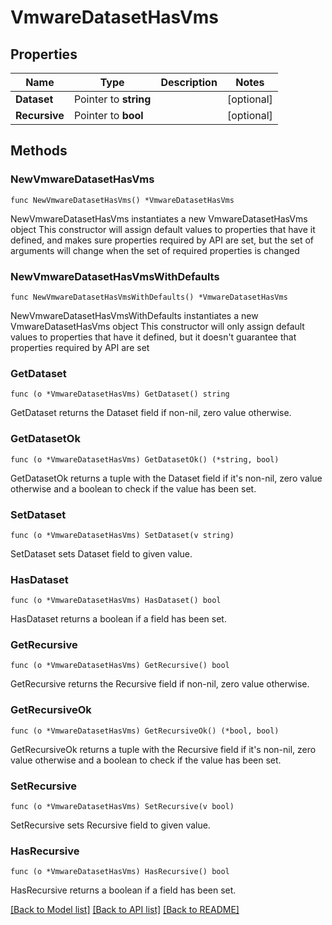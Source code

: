 # VmwareDatasetHasVms

## Properties

Name | Type | Description | Notes
------------ | ------------- | ------------- | -------------
**Dataset** | Pointer to **string** |  | [optional] 
**Recursive** | Pointer to **bool** |  | [optional] 

## Methods

### NewVmwareDatasetHasVms

`func NewVmwareDatasetHasVms() *VmwareDatasetHasVms`

NewVmwareDatasetHasVms instantiates a new VmwareDatasetHasVms object
This constructor will assign default values to properties that have it defined,
and makes sure properties required by API are set, but the set of arguments
will change when the set of required properties is changed

### NewVmwareDatasetHasVmsWithDefaults

`func NewVmwareDatasetHasVmsWithDefaults() *VmwareDatasetHasVms`

NewVmwareDatasetHasVmsWithDefaults instantiates a new VmwareDatasetHasVms object
This constructor will only assign default values to properties that have it defined,
but it doesn't guarantee that properties required by API are set

### GetDataset

`func (o *VmwareDatasetHasVms) GetDataset() string`

GetDataset returns the Dataset field if non-nil, zero value otherwise.

### GetDatasetOk

`func (o *VmwareDatasetHasVms) GetDatasetOk() (*string, bool)`

GetDatasetOk returns a tuple with the Dataset field if it's non-nil, zero value otherwise
and a boolean to check if the value has been set.

### SetDataset

`func (o *VmwareDatasetHasVms) SetDataset(v string)`

SetDataset sets Dataset field to given value.

### HasDataset

`func (o *VmwareDatasetHasVms) HasDataset() bool`

HasDataset returns a boolean if a field has been set.

### GetRecursive

`func (o *VmwareDatasetHasVms) GetRecursive() bool`

GetRecursive returns the Recursive field if non-nil, zero value otherwise.

### GetRecursiveOk

`func (o *VmwareDatasetHasVms) GetRecursiveOk() (*bool, bool)`

GetRecursiveOk returns a tuple with the Recursive field if it's non-nil, zero value otherwise
and a boolean to check if the value has been set.

### SetRecursive

`func (o *VmwareDatasetHasVms) SetRecursive(v bool)`

SetRecursive sets Recursive field to given value.

### HasRecursive

`func (o *VmwareDatasetHasVms) HasRecursive() bool`

HasRecursive returns a boolean if a field has been set.


[[Back to Model list]](../README.md#documentation-for-models) [[Back to API list]](../README.md#documentation-for-api-endpoints) [[Back to README]](../README.md)


